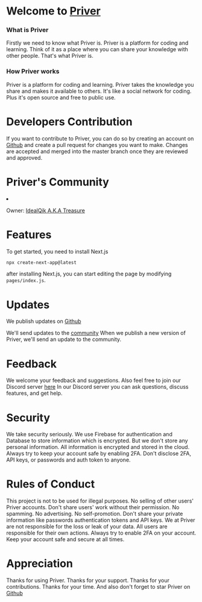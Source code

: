 # Welcome to [Priver](https://github.com/creative-tutorials/PriverWebApp---A-Coding-Community)

<h3>What is Priver</h3>

Firstly we need to know what Priver is.
Priver is a platform for coding and learning.
Think of it as a place where you can share your knowledge with other people.
That's what Priver is.

<h3>How Priver works</h3>

Priver is a platform for coding and learning.
Priver takes the knowledge you share and makes it available to others.
It's like a social network for coding.
Plus it's open source and free to public use.

# Developers Contribution

If you want to contribute to Priver, you can do so by creating an account on [Github](https://github.com/)
and create a pull request for changes you want to make.
Changes are accepted and merged into the master branch once they are reviewed and approved.

# Priver's Community

<li>

Owner: [IdealQik A.K.A Treasure](https://twitter.com/IdealQik)

</li>

# Features

To get started, you need to install Next.js

```bash
npx create-next-app@latest
```

after installing Next.js, you can start editing the page by modifying `pages/index.js`.

# Updates

We publish updates on [Github](https://github.com/)

We'll send updates to the [community](https://twitter.com/IdealQik) When we publish a new version of Priver, we'll send an update to the community.

# Feedback

We welcome your feedback and suggestions.
Also feel free to join our Discord server [here](https://discord.gg/YWQWXyf)
In our Discord server you can ask questions, discuss features, and get help.

# Security

We take security seriously.
We use Firebase for authentication and Database to store information which is encrypted.
But we don't store any personal information.
All information is encrypted and stored in the cloud.
Always try to keep your account safe by enabling 2FA.
Don't disclose 2FA, API keys, or passwords and auth token to anyone.

# Rules of Conduct

This project is not to be used for illegal purposes.
No selling of other users' Priver accounts.
Don't share users' work without their permission.
No spamming.
No advertising.
No self-promotion.
Don't share your private information like passwords authentication tokens and API keys.
We at Priver are not responsible for the loss or leak of your data.
All users are responsible for their own actions.
Always try to enable 2FA on your account.
Keep your account safe and secure at all times.

# Appreciation

Thanks for using Priver.
Thanks for your support.
Thanks for your contributions.
Thanks for your time.
And also don't forget to star Priver on [Github](https://github.com/creative-tutorials/PriverWebApp---A-Coding-Community)
